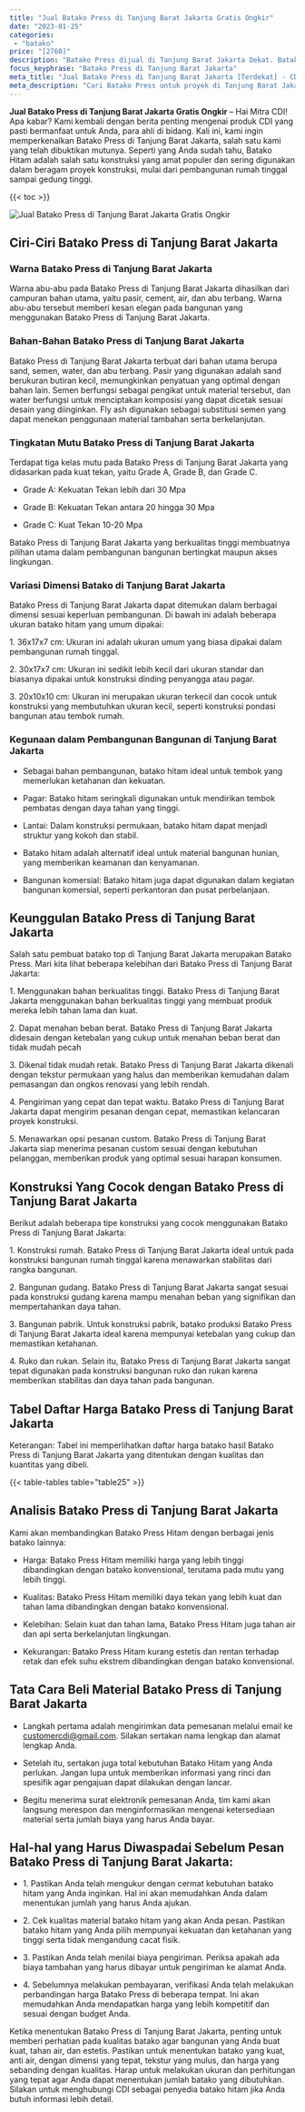 ```yaml
---
title: "Jual Batako Press di Tanjung Barat Jakarta Gratis Ongkir"
date: "2023-01-25"
categories:
 - "batako"
price: "[2760]"
description: "Batako Press dijual di Tanjung Barat Jakarta Dekat. Batako Press ini sering digunakan dalam proyek pembangunan sebagai bahan bangunan dinding yang kuat dan awet. Silakan hubungi kami untuk informasi lebih lanjut."
focus_keyphrase: "Batako Press di Tanjung Barat Jakarta"
meta_title: "Jual Batako Press di Tanjung Barat Jakarta [Terdekat] - CDI"
meta_description: "Cari Batako Press untuk proyek di Tanjung Barat Jakarta? Kami menawarkan Batako Press berkualitas untuk bahan bangunan dinding. Dapatkan penawaran terbaik sekarang."
---
```


**Jual Batako Press di Tanjung Barat Jakarta Gratis Ongkir** – Hai Mitra CDI! Apa kabar? Kami kembali dengan berita penting mengenai produk CDI yang pasti bermanfaat untuk Anda, para ahli di bidang. Kali ini, kami ingin memperkenalkan Batako Press di Tanjung Barat Jakarta, salah satu kami yang telah dibuktikan mutunya. Seperti yang Anda sudah tahu, Batako Hitam adalah salah satu konstruksi yang amat populer dan sering digunakan dalam beragam proyek konstruksi, mulai dari pembangunan rumah tinggal sampai gedung tinggi.

{{< toc >}}

![Jual Batako Press di Tanjung Barat Jakarta Gratis Ongkir](/images/batako/batako-press-27.jpg)

## Ciri-Ciri Batako Press di Tanjung Barat Jakarta

### Warna Batako Press di Tanjung Barat Jakarta

Warna abu-abu pada Batako Press di Tanjung Barat Jakarta dihasilkan dari campuran bahan utama, yaitu pasir, cement, air, dan abu terbang. Warna abu-abu tersebut memberi kesan elegan pada bangunan yang menggunakan Batako Press di Tanjung Barat Jakarta.

### Bahan-Bahan Batako Press di Tanjung Barat Jakarta

Batako Press di Tanjung Barat Jakarta terbuat dari bahan utama berupa sand, semen, water, dan abu terbang. Pasir yang digunakan adalah sand berukuran butiran kecil, memungkinkan penyatuan yang optimal dengan bahan lain. Semen berfungsi sebagai pengikat untuk material tersebut, dan water berfungsi untuk menciptakan komposisi yang dapat dicetak sesuai desain yang diinginkan. Fly ash digunakan sebagai substitusi semen yang dapat menekan penggunaan material tambahan serta berkelanjutan.

### Tingkatan Mutu Batako Press di Tanjung Barat Jakarta

Terdapat tiga kelas mutu pada Batako Press di Tanjung Barat Jakarta yang didasarkan pada kuat tekan, yaitu Grade A, Grade B, dan Grade C.

*   Grade A: Kekuatan Tekan lebih dari 30 Mpa

*   Grade B: Kekuatan Tekan antara 20 hingga 30 Mpa

*   Grade C: Kuat Tekan 10-20 Mpa

Batako Press di Tanjung Barat Jakarta yang berkualitas tinggi membuatnya pilihan utama dalam pembangunan bangunan bertingkat maupun akses lingkungan.

### Variasi Dimensi Batako di Tanjung Barat Jakarta

Batako Press di Tanjung Barat Jakarta dapat ditemukan dalam berbagai dimensi sesuai keperluan pembangunan. Di bawah ini adalah beberapa ukuran batako hitam yang umum dipakai:

1\. 36x17x7 cm: Ukuran ini adalah ukuran umum yang biasa dipakai dalam pembangunan rumah tinggal.

2\. 30x17x7 cm: Ukuran ini sedikit lebih kecil dari ukuran standar dan biasanya dipakai untuk konstruksi dinding penyangga atau pagar.

3\. 20x10x10 cm: Ukuran ini merupakan ukuran terkecil dan cocok untuk konstruksi yang membutuhkan ukuran kecil, seperti konstruksi pondasi bangunan atau tembok rumah.

### Kegunaan dalam Pembangunan Bangunan di Tanjung Barat Jakarta

*   Sebagai bahan pembangunan, batako hitam ideal untuk tembok yang memerlukan ketahanan dan kekuatan.

*   Pagar: Batako hitam seringkali digunakan untuk mendirikan tembok pembatas dengan daya tahan yang tinggi.

*   Lantai: Dalam konstruksi permukaan, batako hitam dapat menjadi struktur yang kokoh dan stabil.

*   Batako hitam adalah alternatif ideal untuk material bangunan hunian, yang memberikan keamanan dan kenyamanan.

*   Bangunan komersial: Batako hitam juga dapat digunakan dalam kegiatan bangunan komersial, seperti perkantoran dan pusat perbelanjaan.

## Keunggulan Batako Press di Tanjung Barat Jakarta

Salah satu pembuat batako top di Tanjung Barat Jakarta merupakan Batako Press. Mari kita lihat beberapa kelebihan dari Batako Press di Tanjung Barat Jakarta:

1\.  Menggunakan bahan berkualitas tinggi. Batako Press di Tanjung Barat Jakarta menggunakan bahan berkualitas tinggi yang membuat produk mereka lebih tahan lama dan kuat.

2\.  Dapat menahan beban berat. Batako Press di Tanjung Barat Jakarta didesain dengan ketebalan yang cukup untuk menahan beban berat dan tidak mudah pecah

3\.  Dikenal tidak mudah retak. Batako Press di Tanjung Barat Jakarta dikenali dengan tekstur permukaan yang halus dan memberikan kemudahan dalam pemasangan dan ongkos renovasi yang lebih rendah.

4\.  Pengiriman yang cepat dan tepat waktu. Batako Press di Tanjung Barat Jakarta dapat mengirim pesanan dengan cepat, memastikan kelancaran proyek konstruksi.

5\.  Menawarkan opsi pesanan custom. Batako Press di Tanjung Barat Jakarta siap menerima pesanan custom sesuai dengan kebutuhan pelanggan, memberikan produk yang optimal sesuai harapan konsumen.

## Konstruksi Yang Cocok dengan Batako Press di Tanjung Barat Jakarta

Berikut adalah beberapa tipe konstruksi yang cocok menggunakan Batako Press di Tanjung Barat Jakarta:

1\.  Konstruksi rumah. Batako Press di Tanjung Barat Jakarta ideal untuk pada konstruksi bangunan rumah tinggal karena menawarkan stabilitas dari rangka bangunan.

2\.  Bangunan gudang. Batako Press di Tanjung Barat Jakarta sangat sesuai pada konstruksi gudang karena mampu menahan beban yang signifikan dan mempertahankan daya tahan.

3\.  Bangunan pabrik. Untuk konstruksi pabrik, batako produksi Batako Press di Tanjung Barat Jakarta ideal karena mempunyai ketebalan yang cukup dan memastikan ketahanan.

4\.  Ruko dan rukan. Selain itu, Batako Press di Tanjung Barat Jakarta sangat tepat digunakan pada konstruksi bangunan ruko dan rukan karena memberikan stabilitas dan daya tahan pada bangunan.

## Tabel Daftar Harga Batako Press di Tanjung Barat Jakarta

Keterangan: Tabel ini memperlihatkan daftar harga batako hasil Batako Press di Tanjung Barat Jakarta yang ditentukan dengan kualitas dan kuantitas yang dibeli.

{{< table-tables table="table25" >}} 

## Analisis Batako Press di Tanjung Barat Jakarta

Kami akan membandingkan Batako Press Hitam dengan berbagai jenis batako lainnya:

*   Harga: Batako Press Hitam memiliki harga yang lebih tinggi dibandingkan dengan batako konvensional, terutama pada mutu yang lebih tinggi.

*   Kualitas: Batako Press Hitam memiliki daya tekan yang lebih kuat dan tahan lama dibandingkan dengan batako konvensional.

*   Kelebihan: Selain kuat dan tahan lama, Batako Press Hitam juga tahan air dan api serta berkelanjutan lingkungan.

*   Kekurangan: Batako Press Hitam kurang estetis dan rentan terhadap retak dan efek suhu ekstrem dibandingkan dengan batako konvensional.

## Tata Cara Beli Material Batako Press di Tanjung Barat Jakarta

*   Langkah pertama adalah mengirimkan data pemesanan melalui email ke customercdi@gmail.com. Silakan sertakan nama lengkap dan alamat lengkap Anda.

*   Setelah itu, sertakan juga total kebutuhan Batako Hitam yang Anda perlukan. Jangan lupa untuk memberikan informasi yang rinci dan spesifik agar pengajuan dapat dilakukan dengan lancar.

*   Begitu menerima surat elektronik pemesanan Anda, tim kami akan langsung merespon dan menginformasikan mengenai ketersediaan material serta jumlah biaya yang harus Anda bayar.

## Hal-hal yang Harus Diwaspadai Sebelum Pesan Batako Press di Tanjung Barat Jakarta:

*   1\. Pastikan Anda telah mengukur dengan cermat kebutuhan batako hitam yang Anda inginkan. Hal ini akan memudahkan Anda dalam menentukan jumlah yang harus Anda ajukan.

*   2\. Cek kualitas material batako hitam yang akan Anda pesan. Pastikan batako hitam yang Anda pilih mempunyai kekuatan dan ketahanan yang tinggi serta tidak mengandung cacat fisik.

*   3\. Pastikan Anda telah menilai biaya pengiriman. Periksa apakah ada biaya tambahan yang harus dibayar untuk pengiriman ke alamat Anda.

*   4\. Sebelumnya melakukan pembayaran, verifikasi Anda telah melakukan perbandingan harga Batako Press di beberapa tempat. Ini akan memudahkan Anda mendapatkan harga yang lebih kompetitif dan sesuai dengan budget Anda.

Ketika menentukan Batako Press di Tanjung Barat Jakarta, penting untuk memberi perhatian pada kualitas batako agar bangunan yang Anda buat kuat, tahan air, dan estetis. Pastikan untuk menentukan batako yang kuat, anti air, dengan dimensi yang tepat, tekstur yang mulus, dan harga yang sebanding dengan kualitas. Harap untuk melakukan ukuran dan perhitungan yang tepat agar Anda dapat menentukan jumlah batako yang dibutuhkan. Silakan untuk menghubungi CDI sebagai penyedia batako hitam jika Anda butuh informasi lebih detail.